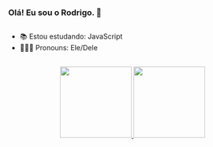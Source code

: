 ### Olá! Eu sou o Rodrigo. 👾

##

- 📚 Estou estudando: JavaScript
- 👨🏾‍🎓 Pronouns: Ele/Dele

##

<div align="center">
  <a href="https://github.com/rdgopadilha">
  <img height="145em" src="https://github-readme-stats.vercel.app/api?username=rdgopadilha&show_icons=true&theme=tokyonight&include_all_commits=true&count_private=true"/>
  <img height="145em" src="https://github-readme-stats.vercel.app/api/top-langs/?username=rdgopadilha&layout=compact&langs_count=7&theme=tokyonight"/>
</div>
  
##

